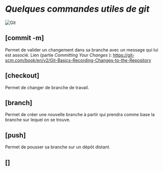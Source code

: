 # *Quelques commandes utiles de git*
![Git](https://upload.wikimedia.org/wikipedia/commons/thumb/e/e0/Git-logo.svg/512px-Git-logo.svg.png)


## [commit -m]
Permet de valider un changement dans sa branche avec un message qui lui est associé.
Lien (partie *Committing Your Changes* ): https://git-scm.com/book/en/v2/Git-Basics-Recording-Changes-to-the-Repository

## [checkout]
Permet de changer de branche de travail.

## [branch]
Permet de créer une nouvelle branche à partir qui prendra comme base la branche sur lequel on se trouve.

## [push]
Permet de pousser sa branche sur un dépôt distant.

## []
